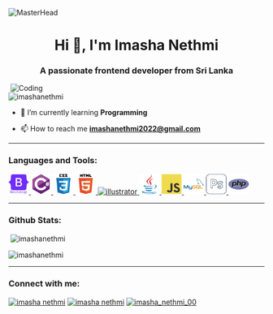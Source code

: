 ![MasterHead](https://mir-s3-cdn-cf.behance.net/project_modules/1400/1599d7107019725.5f9d3c7bae636.gif)
<h1 align="center">Hi 👋, I'm Imasha Nethmi</h1>
<h3 align="center">A passionate frontend developer from Sri Lanka</h3>
<img align="right" alt="Coding" width="500" src="https://media.tenor.com/IF2JdxzmyN4AAAAi/coding-girl.gif">



<p align="left"> <img src="https://komarev.com/ghpvc/?username=imashanethmi&label=Profile%20views&color=0e75b6&style=flat" alt="imashanethmi" /> </p>

- 🌱 I’m currently learning **Programming**

- 📫 How to reach me **imashanethmi2022@gmail.com**
  



<hr>
<h3 align="left">Languages and Tools:</h3>
<p align="left"> <a href="https://getbootstrap.com" target="_blank" rel="noreferrer"> <img src="https://raw.githubusercontent.com/devicons/devicon/master/icons/bootstrap/bootstrap-plain-wordmark.svg" alt="bootstrap" width="40" height="40"/> </a> <a href="https://www.w3schools.com/cs/" target="_blank" rel="noreferrer"> <img src="https://raw.githubusercontent.com/devicons/devicon/master/icons/csharp/csharp-original.svg" alt="csharp" width="40" height="40"/> </a> <a href="https://www.w3schools.com/css/" target="_blank" rel="noreferrer"> <img src="https://raw.githubusercontent.com/devicons/devicon/master/icons/css3/css3-original-wordmark.svg" alt="css3" width="40" height="40"/> </a> <a href="https://www.w3.org/html/" target="_blank" rel="noreferrer"> <img src="https://raw.githubusercontent.com/devicons/devicon/master/icons/html5/html5-original-wordmark.svg" alt="html5" width="40" height="40"/> </a> <a href="https://www.adobe.com/in/products/illustrator.html" target="_blank" rel="noreferrer"> <img src="https://www.vectorlogo.zone/logos/adobe_illustrator/adobe_illustrator-icon.svg" alt="illustrator" width="40" height="40"/> </a> <a href="https://www.java.com" target="_blank" rel="noreferrer"> <img src="https://raw.githubusercontent.com/devicons/devicon/master/icons/java/java-original.svg" alt="java" width="40" height="40"/> </a> <a href="https://developer.mozilla.org/en-US/docs/Web/JavaScript" target="_blank" rel="noreferrer"> <img src="https://raw.githubusercontent.com/devicons/devicon/master/icons/javascript/javascript-original.svg" alt="javascript" width="40" height="40"/> </a> <a href="https://www.mysql.com/" target="_blank" rel="noreferrer"> <img src="https://raw.githubusercontent.com/devicons/devicon/master/icons/mysql/mysql-original-wordmark.svg" alt="mysql" width="40" height="40"/> </a> <a href="https://www.photoshop.com/en" target="_blank" rel="noreferrer"> <img src="https://raw.githubusercontent.com/devicons/devicon/master/icons/photoshop/photoshop-line.svg" alt="photoshop" width="40" height="40"/> </a> <a href="https://www.php.net" target="_blank" rel="noreferrer"> <img src="https://raw.githubusercontent.com/devicons/devicon/master/icons/php/php-original.svg" alt="php" width="40" height="40"/> </a> </p>

<hr>
<h3 align="left">Github Stats:</h3>
<div class="row">
<p>&nbsp;<img align="center" src="https://github-readme-stats.vercel.app/api?username=imashanethmi&show_icons=true&locale=en" alt="imashanethmi" /></p>

<p><img align="center" src="https://github-readme-streak-stats.herokuapp.com/?user=imashanethmi&" alt="imashanethmi" /></p>


<hr>
<h3 align="left">Connect with me:</h3>
<p align="left">
<a href="https://linkedin.com/in/imasha nethmi" target="blank"><img align="center" src="https://raw.githubusercontent.com/rahuldkjain/github-profile-readme-generator/master/src/images/icons/Social/linked-in-alt.svg" alt="imasha nethmi" height="30" width="40" /></a>
<a href="https://fb.com/imasha nethmi" target="blank"><img align="center" src="https://raw.githubusercontent.com/rahuldkjain/github-profile-readme-generator/master/src/images/icons/Social/facebook.svg" alt="imasha nethmi" height="30" width="40" /></a>
<a href="https://instagram.com/imasha_nethmi_00" target="blank"><img align="center" src="https://raw.githubusercontent.com/rahuldkjain/github-profile-readme-generator/master/src/images/icons/Social/instagram.svg" alt="imasha_nethmi_00" height="30" width="40" /></a>
</p>




